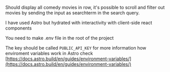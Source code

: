 Should display all comedy movies in row, it's possible to scroll and filter out movies by sending the input as searchterm in the search query.

I have used Astro but hydrated with interactivity with client-side react components

You need to make .env file in the root of the project

The key should be called `PUBLIC_API_KEY` for more information how enviroment variables work in Astro check [https://docs.astro.build/en/guides/environment-variables/](https://docs.astro.build/en/guides/environment-variables/)
